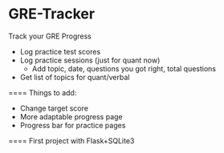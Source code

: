 # GRE-Tracker

Track your GRE Progress 
- Log practice test scores
- Log practice sessions (just for quant now)
  - Add topic, date, questions you got right, total questions
- Get list of topics for quant/verbal

====
Things to add:
- Change target score
- More adaptable progress page 
- Progress bar for practice pages

====
First project with Flask+SQLite3
